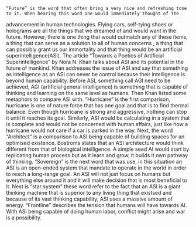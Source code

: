 	“Future” is the word that often bring a very nice and refreshing tone to it. When hearing this word one would immediately thought of the 
  advancement in human technologies. Flying cars, self-tying shoes or holograms are all the things that we dreamed of and would want in the
  future. However, there is one thing that would outmatch any of these items, a thing that can serve as a solution to all of human concerns
  , a thing that can possibly grant us our immortality and that thing would be an artificial superintelligence(ASI). The article “Towards a
  Poetics of Artificial Superintelligence” by Nora N. Khan talks about ASI and its potential in the future of mankind. Khan addresses the 
  issue of ASI and say that something as intelligence as an ASI can never be control because their intelligence is beyond human capability.
  Before ASI, something call AGI need to be achieved, AGI (artificial general intelligence) is something that is capable of thinking and 
  learning on the same level as humans. Then Khan listed some metaphors to compare ASI with.
	“Hurricane” is the first comparison, hurricane is one of nature force that has one goal and that is to find thermal balance. Even though 
  hurricane is strong and aggressive, nothing can stop it until it reaches its goal. Similarly, ASI would be calculating in a system that 
  is complete and would not be concerned with human affairs, just like how a hurricane would not care if a car is parked in the way. 
	Next, the word “Architect” is a comparison to ASI being capable of building spaces for an optimised existence. Bostroms states that an 
  ASI architecture would think different from that of biological intelligence. A simple seed AI would start by replicating human process 
  but as it learn and grow, it builds it own pathway of thinking.
	“Sovereign” is the next word that was use, in this situation an ASI is an open-ended system that mandate to operate in the world in order to reach a long-range goal. An ASI will not just focus on humans but everything else around it and it will make decision that is most beneficial to it.
	Next is “star system” these word refer to the fact that an ASI is a giant thinking machine that is superior to any living thing that 
  existsed and because of its vast thinking capability, ASI uses a massive amount of energy.
	“Frontline” describes the tension that humans will have towards AI. With ASI being capable of doing human labor, conflict might arise 
  and war is a possibility.
